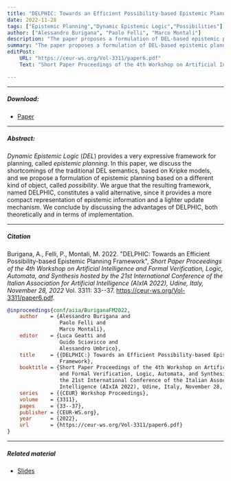 ```yaml
---
title: "DELPHIC: Towards an Efficient Possibility-based Epistemic Planning Framework" 
date: 2022-11-28
tags: ["Epistemic Planning","Dynamic Epistemic Logic","Possibilities"]
author: ["Alessandro Burigana", "Paolo Felli", "Marco Montali"]
description: "The paper proposes a formulation of DEL-based epistemic planning based on a different kind of object, called possibility. OVERLAY 2022." 
summary: "The paper proposes a formulation of DEL-based epistemic planning based on a different kind of object, called possibility. We argue that the resulting framework, named DELPHIC, constitutes a valid alternative to the traditional Kripke semantics for DEL, since it provides a more compact representation of epistemic information and a lighter update mechanism."
editPost:
    URL: "https://ceur-ws.org/Vol-3311/paper6.pdf"
    Text: "Short Paper Proceedings of the 4th Workshop on Artificial Intelligence and Formal Verification, Logic, Automata, and Synthesis"

---
```


---

##### Download:

- [Paper](https://ceur-ws.org/Vol-3311/paper6.pdf)

---

##### Abstract:

*Dynamic Epistemic Logic* (*DEL*) provides a very expressive framework for planning, called *epistemic planning*. In this paper, we discuss the shortcomings of the traditional DEL semantics, based on Kripke models, and we propose a formulation of epistemic planning based on a different kind of object, called *possibility*. We argue that the resulting framework, named DELPHIC, constitutes a valid alternative, since it provides a more compact representation of epistemic information and a lighter update mechanism. We conclude by discussing the advantages of DELPHIC, both theoretically and in terms of implementation.

---

##### Citation

Burigana, A., Felli, P., Montali, M. 2022. "DELPHIC: Towards an Efficient Possibility-based Epistemic Planning Framework", *Short Paper Proceedings of the 4th Workshop on Artificial Intelligence and Formal Verification, Logic, Automata, and Synthesis hosted by the 21st International Conference of the Italian Association for Artificial Intelligence (AIxIA 2022), Udine, Italy, November 28, 2022* Vol. 3311: 33--37. https://ceur-ws.org/Vol-3311/paper6.pdf.

```BibTeX
@inproceedings{conf/aiia/BuriganaFM2022,
    author    = {Alessandro Burigana and
                 Paolo Felli and
                 Marco Montali},
    editor    = {Luca Geatti and
                 Guido Sciavicco and
                 Alessandro Umbrico},
    title     = {{DELPHIC:} Towards an Efficient Possibility-based Epistemic Planning
                 Framework},
    booktitle = {Short Paper Proceedings of the 4th Workshop on Artificial Intelligence
                 and Formal Verification, Logic, Automata, and Synthesis hosted by
                 the 21st International Conference of the Italian Association for Artificial
                 Intelligence (AIxIA 2022), Udine, Italy, November 28, 2022},
    series    = {{CEUR} Workshop Proceedings},
    volume    = {3311},
    pages     = {33--37},
    publisher = {CEUR-WS.org},
    year      = {2022},
    url       = {https://ceur-ws.org/Vol-3311/paper6.pdf}
}
```

---

##### Related material

+ [Slides](slides.pdf)
